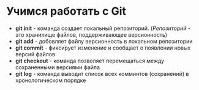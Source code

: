 # Учимся работать с Git

* **git init** - команда создает локальный репозиторий. (*Репозиторий* - это хранилище файлов, поддерживающее версионность)
* **git add** - добовляет файлу версионность в локальном репозитории
 * **git commit** - фиксирует изменение и сообщает о появлении новых версий файлов
* **git checkout** - команда позволяет перемещаться между сохраненными версиями файла
* **git log** - команда выводит список всех комминтов (сохранений) в хронологическом порядке
